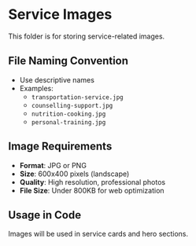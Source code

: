 # Service Images

This folder is for storing service-related images.

## File Naming Convention
- Use descriptive names
- Examples:
  - `transportation-service.jpg`
  - `counselling-support.jpg`
  - `nutrition-cooking.jpg`
  - `personal-training.jpg`

## Image Requirements
- **Format**: JPG or PNG
- **Size**: 600x400 pixels (landscape)
- **Quality**: High resolution, professional photos
- **File Size**: Under 800KB for web optimization

## Usage in Code
Images will be used in service cards and hero sections.
